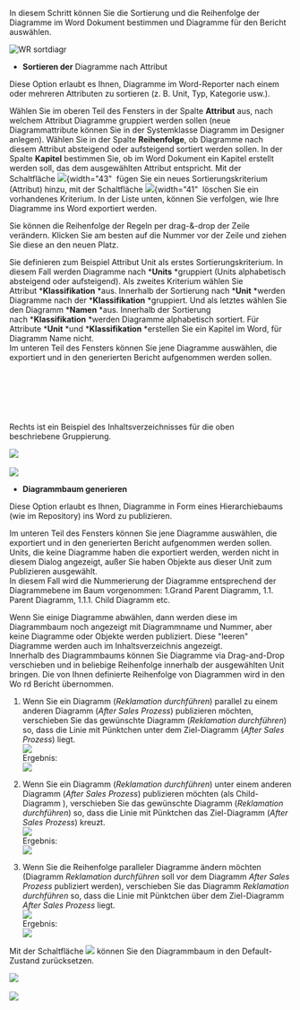 

In diesem Schritt können Sie die Sortierung und die Reihenfolge der
Diagramme im Word Dokument bestimmen und Diagramme für den Bericht
auswählen.

![WR sortdiagr](//images.ctfassets.net/utx1h0gfm1om/4B1Ph2TMUnw0X0IvYwzpcv/f536f6a4efd643d469c2a6b7c1eaa6af/WR_sortdiagr.png)

-   **Sortieren der** Diagramme nach Attribut 

Diese Option erlaubt es Ihnen, Diagramme im Word-Reporter nach einem
oder mehreren Attributen zu sortieren (z. B. Unit, Typ, Kategorie usw.).

Wählen Sie im oberen Teil des Fensters in der Spalte **Attribut** aus,
nach welchem Attribut Diagramme gruppiert werden sollen (neue
Diagrammattribute können Sie in der Systemklasse Diagramm im Designer
anlegen). Wählen Sie in der Spalte **Reihenfolge**, ob Diagramme nach
diesem Attribut absteigend oder aufsteigend sortiert werden sollen. In
der Spalte **Kapitel** bestimmen Sie, ob im Word Dokument ein Kapitel
erstellt werden soll, das dem ausgewählten Attribut entspricht. Mit der
Schaltfläche ![](//images.ctfassets.net/utx1h0gfm1om/519AeJRUGAMQWiKA2gwMoK/72846a7c918c74527260de54d4de2bb8/1018559.png){width="43"
 fügen Sie ein neues Sortierungskriterium (Attribut) hinzu,
mit der Schaltfläche ![](//images.ctfassets.net/utx1h0gfm1om/4WMCkqKKMUWemOcI8KCOqs/db821d80058a77550580428f12156185/1018585.png){width="41"
 löschen Sie ein vorhandenes Kriterium. In der Liste
unten, können Sie verfolgen, wie Ihre Diagramme ins Word exportiert
werden.

Sie können die Reihenfolge der Regeln per drag-&-drop der Zeile
verändern. Klicken Sie am besten auf die Nummer vor der Zeile und ziehen
Sie diese an den neuen Platz.

Sie definieren zum Beispiel Attribut Unit als erstes
Sortierungskriterium. In diesem Fall werden Diagramme
nach ***Units** *gruppiert (Units alphabetisch absteigend oder
aufsteigend). Als zweites Kriterium wählen Sie
Attribut ***Klassifikation** *aus. Innerhalb der Sortierung
nach ***Unit** *werden Diagramme nach der
***Klassifikation** *gruppiert. Und als letztes wählen Sie den
Diagramm ***Namen** *aus. Innerhalb der Sortierung
nach ***Klassifikation** *werden Diagramme alphabetisch sortiert. Für
Attribute ***Unit** *und ***Klassifikation** *erstellen Sie ein Kapitel
im Word, für Diagramm Name nicht.  
Im unteren Teil des Fensters können Sie jene Diagramme auswählen, die
exportiert und in den generierten Bericht aufgenommen werden sollen.   
  

 

 

 

Rechts ist ein Beispiel des Inhaltsverzeichnisses für die oben
beschriebene Gruppierung.

![](//images.ctfassets.net/utx1h0gfm1om/1KGa5vDfo8q4IUESYyAoSS/6733285d381461f787a15901e42d1117/1017936.png)  

![](//images.ctfassets.net/utx1h0gfm1om/1tKgsMFeH6YYgg2q4aWUOo/0ac5690e08db020cbcfa10a2c201d5e8/1017949.png)

-   **Diagrammbaum generieren**

Diese Option erlaubt es Ihnen, Diagramme in Form eines Hierarchiebaums
(wie im Repository) ins Word zu publizieren.

Im unteren Teil des Fensters können Sie jene Diagramme auswählen, die
exportiert und in den generierten Bericht aufgenommen werden sollen.
Units, die keine Diagramme haben die exportiert werden, werden nicht in
diesem Dialog angezeigt, außer Sie haben Objekte aus dieser Unit zum
Publizieren ausgewählt.  
In diesem Fall wird die Nummerierung der Diagramme entsprechend der
Diagrammebene im Baum vorgenommen: 1.Grand Parent Diagramm, 1.1. Parent
Diagramm, 1.1.1. Child Diagramm etc.  
  
Wenn Sie einige Diagramme abwählen, dann werden diese im Diagrammbaum
noch angezeigt mit Diagrammname und Nummer, aber keine Diagramme oder
Objekte werden publiziert. Diese "leeren" Diagramme werden auch im
Inhaltsverzeichnis angezeigt.  
Innerhalb des Diagrammbaums können Sie Diagramme via Drag-and-Drop
verschieben und in beliebige Reihenfolge innerhalb der ausgewählten Unit
bringen. Die von Ihnen definierte Reihenfolge von Diagrammen wird in den
Wo rd Bericht übernommen.

  
1) Wenn Sie ein Diagramm (*Reklamation durchführen*) parallel zu einem
anderen Diagramm (*After Sales Prozess*) publizieren möchten,
verschieben Sie das gewünschte Diagramm (*Reklamation durchführen*) so,
dass die Linie mit Pünktchen unter dem Ziel-Diagramm (*After Sales
Prozess*) liegt.  
![](//images.ctfassets.net/utx1h0gfm1om/lzgPlJAsw0gwsUmAYwO88/d7f6562f55a3e33493436bebbcc577e9/1017895.png)  
Ergebnis:  
![](//images.ctfassets.net/utx1h0gfm1om/1q1RCxR4kgYGq2UKe2eI2O/d12c8839a007deae16bab99dd32f4749/1017892.png)  
  
2) Wenn Sie ein Diagramm (*Reklamation durchführen*) unter einem anderen
Diagramm (*After Sales Prozess*) publizieren möchten (als Child-Diagramm
), verschieben Sie das gewünschte Diagramm (*Reklamation durchführen*)
so, dass die Linie mit Pünktchen das Ziel-Diagramm (*After Sales
Prozess*) kreuzt.  
![](//images.ctfassets.net/utx1h0gfm1om/66KpDS1TlmWwo6my0wm0mS/54f66a3e78b39601c2c4a46bbb2e8f3c/1017903.png)  
Ergebnis:  
![](//images.ctfassets.net/utx1h0gfm1om/1mBx6idaMoI8sQYEkOygMa/2cd066d6967531a342d32d53128f0892/1017900.png)  
3) Wenn Sie die Reihenfolge paralleler Diagramme ändern möchten
(Diagramm *Reklamation durchführen* soll vor dem Diagramm *After Sales
Prozess* publiziert werden), verschieben Sie das Diagramm *Reklamation
durchführen* so, dass die Linie mit Pünktchen über dem Ziel-Diagramm
*After Sales Prozess* liegt.  
![](//images.ctfassets.net/utx1h0gfm1om/1XpDre1rgAioE2ee6ASc2M/5c6b00a5cb83d5b1e0b26212820a8a1c/1017911.png)  
Ergebnis:  
![](//images.ctfassets.net/utx1h0gfm1om/4TczMhg9AcOiiGm4SWYQae/62e36b824b2e371542a7dff4f87ff6f1/1017858.png)  
  
Mit der Schaltfläche ![](//images.ctfassets.net/utx1h0gfm1om/7hjQfcOG3eOUeAGSQAa2Se/0f0ba41fb937fd090b130421be5fd7e3/1017854.png) können Sie den
Diagrammbaum in den Default-Zustand zurücksetzen.

![](//images.ctfassets.net/utx1h0gfm1om/23awRZv0xCQWKCyGKwoWUy/f3f7e4c9a4cff974486d39976b9e226e/1017887.png)  

![](//images.ctfassets.net/utx1h0gfm1om/6YCYAPeaLCuK8uCmKGo6Qs/68f834e13b21ff57af7f007354513b86/1017883.png)

